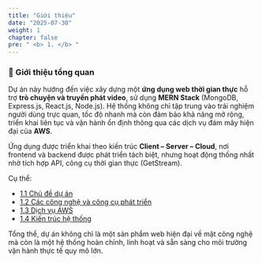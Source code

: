 ```yaml
---
title: "Giới thiệu"
date: "2025-07-30"
weight: 1
chapter: false
pre: " <b> 1. </b> "
---
```


### 📘 Giới thiệu tổng quan

Dự án này hướng đến việc xây dựng một **ứng dụng web thời gian thực** hỗ trợ **trò chuyện và truyền phát video**, sử dụng **MERN Stack** (MongoDB, Express.js, React.js, Node.js). Hệ thống không chỉ tập trung vào trải nghiệm người dùng trực quan, tốc độ nhanh mà còn đảm bảo khả năng mở rộng, triển khai liên tục và vận hành ổn định thông qua các dịch vụ đám mây hiện đại của **AWS**.

Ứng dụng được triển khai theo kiến trúc **Client – Server – Cloud**, nơi frontend và backend được phát triển tách biệt, nhưng hoạt động thống nhất nhờ tích hợp API, công cụ thời gian thực (GetStream).

Cụ thể:
- [1.1 Chủ đề dự án](1.1-ProjectTopic/)
- [1.2 Các công nghệ và công cụ phát triển](1.2-TechnologiesAndTools/)
- [1.3 Dịch vụ AWS](1.3-AWSServices/)
- [1.4 Kiến trúc hệ thống](1.4-SystemArchitecture/)

Tổng thể, dự án không chỉ là một sản phẩm web hiện đại về mặt công nghệ mà còn là một hệ thống hoàn chỉnh, linh hoạt và sẵn sàng cho môi trường vận hành thực tế quy mô lớn.
